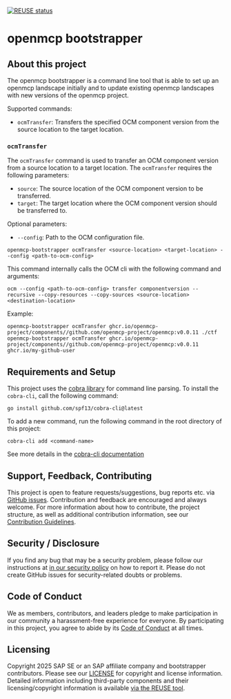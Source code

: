 [![REUSE status](https://api.reuse.software/badge/github.com/openmcp-project/bootstrapper)](https://api.reuse.software/info/github.com/openmcp-project/bootstrapper)

# openmcp bootstrapper

## About this project

The openmcp bootstrapper is a command line tool that is able to set up an openmcp landscape initially and to update existing openmcp landscapes with new versions of the openmcp project.

Supported commands:
* `ocmTransfer`: Transfers the specified OCM component version from the source location to the target location.

### `ocmTransfer`

The `ocmTransfer` command is used to transfer an OCM component version from a source location to a target location.
The `ocmTransfer` requires the following parameters:
* `source`: The source location of the OCM component version to be transferred.
* `target`: The target location where the OCM component version should be transferred to.

Optional parameters:
* `--config`: Path to the OCM configuration file.

```shell
openmcp-bootstrapper ocmTransfer <source-location> <target-location> --config <path-to-ocm-config>
```

This command internally calls the OCM cli with the following command and arguments:

```shell
ocm --config <path-to-ocm-config> transfer componentversion --recursive --copy-resources --copy-sources <source-location> <destination-location>
```

Example:
```shell
openmcp-bootstrapper ocmTransfer ghcr.io/openmcp-project/components//github.com/openmcp-project/openmcp:v0.0.11 ./ctf
openmcp-bootstrapper ocmTransfer ghcr.io/openmcp-project/components//github.com/openmcp-project/openmcp:v0.0.11 ghcr.io/my-github-user
```



## Requirements and Setup

This project uses the [cobra library](https://github.com/spf13/cobra) for command line parsing.
To install the `cobra-cli`, call the following command:

```shell
go install github.com/spf13/cobra-cli@latest
```

To add a new command, run the following command in the root directory of this project:

```shell
cobra-cli add <command-name>
```

See more details in the [cobra-cli documentation](https://github.com/spf13/cobra-cli/blob/main/README.md)

## Support, Feedback, Contributing

This project is open to feature requests/suggestions, bug reports etc. via [GitHub issues](https://github.com/openmcp-project/bootstrapper/issues). Contribution and feedback are encouraged and always welcome. For more information about how to contribute, the project structure, as well as additional contribution information, see our [Contribution Guidelines](CONTRIBUTING.md).

## Security / Disclosure
If you find any bug that may be a security problem, please follow our instructions at [in our security policy](https://github.com/openmcp-project/bootstrapper/security/policy) on how to report it. Please do not create GitHub issues for security-related doubts or problems.

## Code of Conduct

We as members, contributors, and leaders pledge to make participation in our community a harassment-free experience for everyone. By participating in this project, you agree to abide by its [Code of Conduct](https://github.com/SAP/.github/blob/main/CODE_OF_CONDUCT.md) at all times.

## Licensing

Copyright 2025 SAP SE or an SAP affiliate company and bootstrapper contributors. Please see our [LICENSE](LICENSE) for copyright and license information. Detailed information including third-party components and their licensing/copyright information is available [via the REUSE tool](https://api.reuse.software/info/github.com/openmcp-project/bootstrapper).
